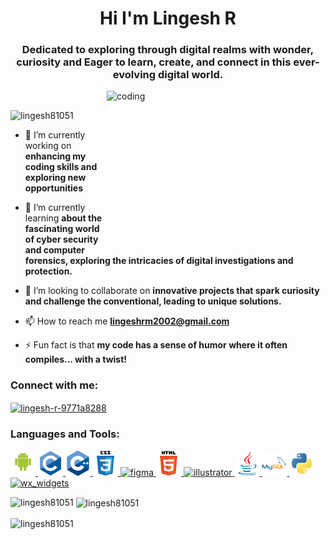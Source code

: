 <h1 align="center">Hi I'm Lingesh R</h1>
<h3 align="center">Dedicated to exploring through digital realms with wonder, curiosity and Eager to learn, create, and connect in this ever-evolving digital world.</h3>

<img align="right" alt="coding" height="250" width="350" src="https://thumbs.gfycat.com/EvilNextDevilfish-small.gif">
<br/>

<p align="left"> <img src="https://komarev.com/ghpvc/?username=lingesh81051&label=Profile%20views&color=0e75b6&style=flat" alt="lingesh81051" /> </p>

- 🔭 I’m currently working on **enhancing my coding skills and exploring new opportunities**

- 🌱 I’m currently learning **about the fascinating world of cyber security and computer forensics, exploring the intricacies of digital investigations and protection.**

- 👯 I’m looking to collaborate on **innovative projects that spark curiosity and challenge the conventional, leading to unique solutions.**

- 📫 How to reach me **lingeshrm2002@gmail.com**

- ⚡ Fun fact is that **my code has a sense of humor where it often compiles... with a twist!**

<h3 align="left">Connect with me:</h3>
<p align="left">
<a href="https://linkedin.com/in/lingesh-r-9771a8288" target="blank"><img align="center" src="https://raw.githubusercontent.com/rahuldkjain/github-profile-readme-generator/master/src/images/icons/Social/linked-in-alt.svg" alt="lingesh-r-9771a8288" height="30" width="40" /></a>
</p>

<h3 align="left">Languages and Tools:</h3>
<p align="left"> <a href="https://developer.android.com" target="_blank" rel="noreferrer"> <img src="https://raw.githubusercontent.com/devicons/devicon/master/icons/android/android-original-wordmark.svg" alt="android" width="40" height="40"/> </a> <a href="https://www.cprogramming.com/" target="_blank" rel="noreferrer"> <img src="https://raw.githubusercontent.com/devicons/devicon/master/icons/c/c-original.svg" alt="c" width="40" height="40"/> </a> <a href="https://www.w3schools.com/cpp/" target="_blank" rel="noreferrer"> <img src="https://raw.githubusercontent.com/devicons/devicon/master/icons/cplusplus/cplusplus-original.svg" alt="cplusplus" width="40" height="40"/> </a> <a href="https://www.w3schools.com/css/" target="_blank" rel="noreferrer"> <img src="https://raw.githubusercontent.com/devicons/devicon/master/icons/css3/css3-original-wordmark.svg" alt="css3" width="40" height="40"/> </a> <a href="https://www.figma.com/" target="_blank" rel="noreferrer"> <img src="https://www.vectorlogo.zone/logos/figma/figma-icon.svg" alt="figma" width="40" height="40"/> </a> <a href="https://www.w3.org/html/" target="_blank" rel="noreferrer"> <img src="https://raw.githubusercontent.com/devicons/devicon/master/icons/html5/html5-original-wordmark.svg" alt="html5" width="40" height="40"/> </a> <a href="https://www.adobe.com/in/products/illustrator.html" target="_blank" rel="noreferrer"> <img src="https://www.vectorlogo.zone/logos/adobe_illustrator/adobe_illustrator-icon.svg" alt="illustrator" width="40" height="40"/> </a> <a href="https://www.java.com" target="_blank" rel="noreferrer"> <img src="https://raw.githubusercontent.com/devicons/devicon/master/icons/java/java-original.svg" alt="java" width="40" height="40"/> </a> <a href="https://www.mysql.com/" target="_blank" rel="noreferrer"> <img src="https://raw.githubusercontent.com/devicons/devicon/master/icons/mysql/mysql-original-wordmark.svg" alt="mysql" width="40" height="40"/> </a> <a href="https://www.python.org" target="_blank" rel="noreferrer"> <img src="https://raw.githubusercontent.com/devicons/devicon/master/icons/python/python-original.svg" alt="python" width="40" height="40"/> </a> <a href="https://www.wxwidgets.org/" target="_blank" rel="noreferrer"> <img src="https://upload.wikimedia.org/wikipedia/commons/b/bb/WxWidgets.svg" alt="wx_widgets" width="40" height="40"/> </a> </p>

<p><img align="left" src="https://github-readme-stats.vercel.app/api/top-langs?username=lingesh81051&show_icons=true&locale=en&layout=compact" alt="lingesh81051" /></p>

<p>&nbsp;<img align="center" src="https://github-readme-stats.vercel.app/api?username=lingesh81051&show_icons=true&locale=en" alt="lingesh81051" /></p>

<p><img align="center" src="https://github-readme-streak-stats.herokuapp.com/?user=lingesh81051&" alt="lingesh81051" /></p>
